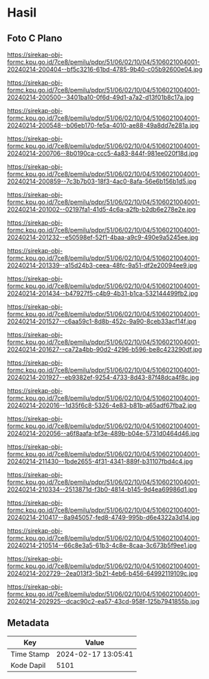 # Hasil

## Foto C Plano

https://sirekap-obj-formc.kpu.go.id/7ce8/pemilu/pdpr/51/06/02/10/04/5106021004001-20240214-200404--bf5c3216-61bd-4785-9b40-c05b92600e04.jpg

https://sirekap-obj-formc.kpu.go.id/7ce8/pemilu/pdpr/51/06/02/10/04/5106021004001-20240214-200500--3401ba10-0f6d-49d1-a7a2-d13f01b8c17a.jpg

https://sirekap-obj-formc.kpu.go.id/7ce8/pemilu/pdpr/51/06/02/10/04/5106021004001-20240214-200548--b06eb170-fe5a-4010-ae88-49a8dd7e281a.jpg

https://sirekap-obj-formc.kpu.go.id/7ce8/pemilu/pdpr/51/06/02/10/04/5106021004001-20240214-200706--8b0190ca-ccc5-4a83-844f-981ee020f18d.jpg

https://sirekap-obj-formc.kpu.go.id/7ce8/pemilu/pdpr/51/06/02/10/04/5106021004001-20240214-200859--7c3b7b03-18f3-4ac0-8afa-56e6b156b1d5.jpg

https://sirekap-obj-formc.kpu.go.id/7ce8/pemilu/pdpr/51/06/02/10/04/5106021004001-20240214-201002--02197fa1-41d5-4c6a-a2fb-b2db6e278e2e.jpg

https://sirekap-obj-formc.kpu.go.id/7ce8/pemilu/pdpr/51/06/02/10/04/5106021004001-20240214-201232--e50598ef-52f1-4baa-a9c9-490e9a5245ee.jpg

https://sirekap-obj-formc.kpu.go.id/7ce8/pemilu/pdpr/51/06/02/10/04/5106021004001-20240214-201339--a15d24b3-ceea-48fc-9a51-df2e20094ee9.jpg

https://sirekap-obj-formc.kpu.go.id/7ce8/pemilu/pdpr/51/06/02/10/04/5106021004001-20240214-201434--b47927f5-c4b9-4b31-b1ca-532144499fb2.jpg

https://sirekap-obj-formc.kpu.go.id/7ce8/pemilu/pdpr/51/06/02/10/04/5106021004001-20240214-201527--c6aa59c1-8d8b-452c-9a90-8ceb33acf14f.jpg

https://sirekap-obj-formc.kpu.go.id/7ce8/pemilu/pdpr/51/06/02/10/04/5106021004001-20240214-201627--ca72a4bb-90d2-4296-b596-be8c423290df.jpg

https://sirekap-obj-formc.kpu.go.id/7ce8/pemilu/pdpr/51/06/02/10/04/5106021004001-20240214-201927--eb9382ef-9254-4733-8d43-87f48dca4f8c.jpg

https://sirekap-obj-formc.kpu.go.id/7ce8/pemilu/pdpr/51/06/02/10/04/5106021004001-20240214-202016--1d35f6c8-5326-4e83-b81b-a65adf67fba2.jpg

https://sirekap-obj-formc.kpu.go.id/7ce8/pemilu/pdpr/51/06/02/10/04/5106021004001-20240214-202056--a6f8aafa-bf3e-489b-b04e-5731d0464d46.jpg

https://sirekap-obj-formc.kpu.go.id/7ce8/pemilu/pdpr/51/06/02/10/04/5106021004001-20240214-211430--1bde2655-4f31-4341-889f-b31107fbd4c4.jpg

https://sirekap-obj-formc.kpu.go.id/7ce8/pemilu/pdpr/51/06/02/10/04/5106021004001-20240214-210334--2513871d-f3b0-4814-b145-9d4ea69986d1.jpg

https://sirekap-obj-formc.kpu.go.id/7ce8/pemilu/pdpr/51/06/02/10/04/5106021004001-20240214-210417--8a945057-fed8-4749-995b-d6e4322a3d14.jpg

https://sirekap-obj-formc.kpu.go.id/7ce8/pemilu/pdpr/51/06/02/10/04/5106021004001-20240214-210514--66c8e3a5-61b3-4c8e-8caa-3c673b5f9ee1.jpg

https://sirekap-obj-formc.kpu.go.id/7ce8/pemilu/pdpr/51/06/02/10/04/5106021004001-20240214-202729--2ea013f3-5b21-4eb6-b456-64992119109c.jpg

https://sirekap-obj-formc.kpu.go.id/7ce8/pemilu/pdpr/51/06/02/10/04/5106021004001-20240214-202925--dcac90c2-ea57-43cd-958f-125b7941855b.jpg


## Metadata

| Key        | Value               |
| ---------- | ------------------- |
| Time Stamp | 2024-02-17 13:05:41 |
| Kode Dapil | 5101                |



